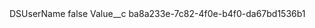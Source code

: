 <?xml version="1.0" encoding="UTF-8"?>
<CustomMetadata xmlns="http://soap.sforce.com/2006/04/metadata" xmlns:xsi="http://www.w3.org/2001/XMLSchema-instance" xmlns:xsd="http://www.w3.org/2001/XMLSchema">
    <label>DSUserName</label>
    <protected>false</protected>
    <values>
        <field>Value__c</field>
        <value xsi:type="xsd:string">ba8a233e-7c82-4f0e-b4f0-da67bd1536b1</value>
    </values>
</CustomMetadata>
